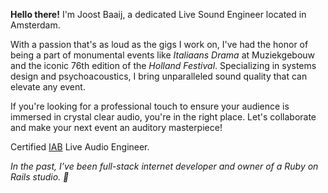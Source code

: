 **Hello there!** I'm Joost Baaij, a dedicated Live Sound Engineer located in Amsterdam.

With a passion that's as loud as the gigs I work on, I've had the honor of being a part of monumental events like _Italiaans Drama_ at Muziekgebouw and the iconic 76th edition of the _Holland Festival_. Specializing in systems design and psychoacoustics, I bring unparalleled sound quality that can elevate any event.

If you're looking for a professional touch to ensure your audience is immersed in crystal clear audio, you're in the right place. Let's collaborate and make your next event an auditory masterpiece!

Certified [IAB](https://iabopleidingen.nl/) Live Audio Engineer.

_In the past, I’ve been full-stack internet developer and owner of a Ruby on Rails studio. 💎_